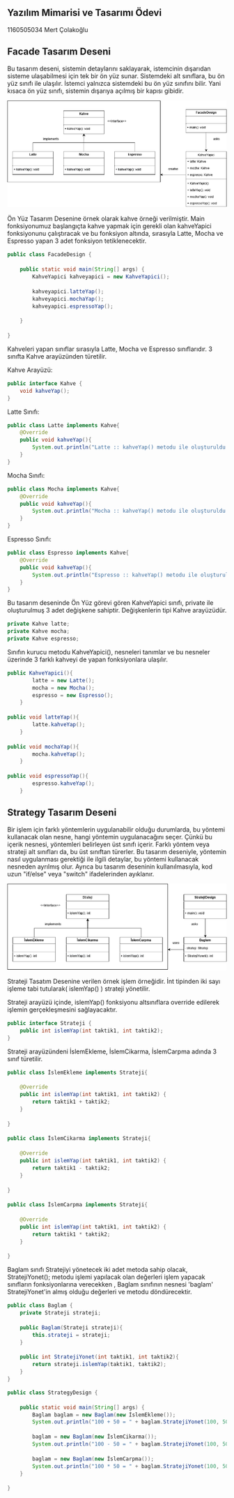 ## Yazılım Mimarisi ve Tasarımı Ödevi

1160505034 
Mert Çolakoğlu

## Facade Tasarım Deseni

Bu tasarım deseni, sistemin detaylarını saklayarak, istemcinin dışarıdan sisteme ulaşabilmesi için tek bir ön yüz sunar. Sistemdeki alt sınıflara, bu ön yüz sınıfı ile ulaşılır. İstemci yalnızca sistemdeki bu ön yüz sınıfını bilir. Yani kısaca ön yüz sınıfı, sistemin dışarıya açılmış bir kapısı gibidir.

![Image of Class](https://github.com/mcolakogluj/yazilim-mimarisi-ve-tasarimi/blob/master/FacadeDesign.png)

Ön Yüz Tasarım Desenine örnek olarak kahve örneği verilmiştir. Main fonksiyonumuz başlangıçta kahve yapmak için gerekli olan kahveYapici fonksiyonunu çalıştıracak ve bu fonksiyon altında, sırasıyla Latte, Mocha ve Espresso yapan 3 adet fonksiyon tetiklenecektir.

```java
public class FacadeDesign {

    public static void main(String[] args) {
        KahveYapici kahveyapici = new KahveYapici();
        
        kahveyapici.latteYap();
        kahveyapici.mochaYap();
        kahveyapici.espressoYap();
        
    }
    
}
```
Kahveleri yapan sınıflar sırasıyla Latte, Mocha ve Espresso sınıflarıdır. 3 sınıfta Kahve arayüzünden türetilir.

Kahve Arayüzü:
```java
public interface Kahve {
    void kahveYap();
}
```

Latte Sınıfı:
```java
public class Latte implements Kahve{
    @Override
    public void kahveYap(){
        System.out.println("Latte :: kahveYap() metodu ile oluşturuldu.");
    }
}
```

Mocha Sınıfı: 
```java
public class Mocha implements Kahve{
    @Override
    public void kahveYap(){
        System.out.println("Mocha :: kahveYap() metodu ile oluşturuldu.");
    }
}
```
Espresso Sınıfı:
```java
public class Espresso implements Kahve{
    @Override
    public void kahveYap(){
        System.out.println("Espresso :: kahveYap() metodu ile oluşturuldu.");
    }
}
```

Bu tasarım deseninde Ön Yüz görevi gören KahveYapici sınıfı, private ile oluşturulmuş 3 adet değişkene sahiptir. Değişkenlerin tipi Kahve arayüzüdür.
```java
private Kahve latte;
private Kahve mocha;
private Kahve espresso;
```

Sınıfın kurucu metodu KahveYapici(), nesneleri tanımlar ve bu nesneler üzerinde 3 farklı kahveyi de yapan fonksiyonlara ulaşılır.
```java
public KahveYapici(){
        latte = new Latte();
        mocha = new Mocha();
        espresso = new Espresso();
    }
    
public void latteYap(){
        latte.kahveYap();
    }
    
public void mochaYap(){
        mocha.kahveYap();
    }
    
public void espressoYap(){
        espresso.kahveYap();
    }
```

## Strategy Tasarım Deseni

Bir işlem için farklı yöntemlerin uygulanabilir olduğu durumlarda, bu yöntemi kullanacak olan nesne, hangi yöntemin uygulanacağını seçer. Çünkü bu içerik nesnesi, yöntemleri belirleyen üst sınıfı içerir. Farklı yöntem veya strateji alt sınıfları da, bu üst sınıftan türerler. Bu tasarım deseniyle, yöntemin nasıl uygulanması gerektiği ile ilgili detaylar, bu yöntemi kullanacak nesneden ayrılmış olur. Ayrıca bu tasarım deseninin kullanılmasıyla, kod uzun "if/else" veya "switch" ifadelerinden ayıklanır.

![Image of Class](https://github.com/mcolakogluj/yazilim-mimarisi-ve-tasarimi/blob/master/StrategyDesign.png)

Strateji Tasatım Desenine verilen örnek işlem örneğidir. 
İnt tipinden iki sayı işleme tabi tutularak( islemYap() ) strateji yönetilir.

Strateji arayüzü içinde, islemYap() fonksiyonu altsınıflara override edilerek işlemin gerçekleşmesini sağlayacaktır.

```java
public interface Strateji {
    public int islemYap(int taktik1, int taktik2); 
}
```
Strateji arayüzündeni İslemEkleme, İslemCikarma, İslemCarpma adında 3 sınıf türetilir.

```java
public class İslemEkleme implements Strateji{

    @Override
    public int islemYap(int taktik1, int taktik2) {
        return taktik1 + taktik2;
    }
    
}

public class İslemCikarma implements Strateji{

    @Override
    public int islemYap(int taktik1, int taktik2) {
        return taktik1 - taktik2;
    }
    
}

public class İslemCarpma implements Strateji{

    @Override
    public int islemYap(int taktik1, int taktik2) {
        return taktik1 * taktik2;
    }
    
}

```
Baglam sınıfı Stratejiyi yönetecek iki adet metoda sahip olacak, StratejiYonet(); metodu işlemi yapılacak olan değerleri işlem yapacak sınıfların fonksiyonlarına verecekken , Baglam sınıfının nesnesi 'baglam' StratejiYonet'in almış olduğu değerleri ve metodu döndürecektir.

```java
public class Baglam {
    private Strateji strateji;
    
    public Baglam(Strateji strateji){
        this.strateji = strateji;
    }
    
    public int StratejiYonet(int taktik1, int taktik2){
        return strateji.islemYap(taktik1, taktik2);
    }
}
```

```java
public class StrategyDesign {

    public static void main(String[] args) {
        Baglam baglam = new Baglam(new İslemEkleme());
        System.out.println("100 + 50 = " + baglam.StratejiYonet(100, 50));
        
        baglam = new Baglam(new İslemCikarma());
        System.out.println("100 - 50 = " + baglam.StratejiYonet(100, 50));
        
        baglam = new Baglam(new İslemCarpma());
        System.out.println("100 * 50 = " + baglam.StratejiYonet(100, 50));
    }
    
}
```

